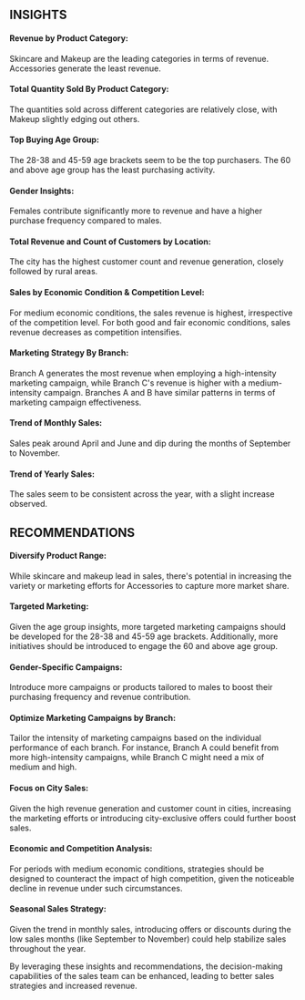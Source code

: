 ## INSIGHTS
#### Revenue by Product Category:
Skincare and Makeup are the leading categories in terms of revenue.
Accessories generate the least revenue.

#### Total Quantity Sold By Product Category:
The quantities sold across different categories are relatively close, with Makeup slightly edging out others.

#### Top Buying Age Group:
The 28-38 and 45-59 age brackets seem to be the top purchasers.
The 60 and above age group has the least purchasing activity.

#### Gender Insights:
Females contribute significantly more to revenue and have a higher purchase frequency compared to males.

#### Total Revenue and Count of Customers by Location:
The city has the highest customer count and revenue generation, closely followed by rural areas.

#### Sales by Economic Condition & Competition Level:
For medium economic conditions, the sales revenue is highest, irrespective of the competition level.
For both good and fair economic conditions, sales revenue decreases as competition intensifies.

#### Marketing Strategy By Branch:
Branch A generates the most revenue when employing a high-intensity marketing campaign, while Branch C's revenue is higher with a medium-intensity campaign.
Branches A and B have similar patterns in terms of marketing campaign effectiveness.

#### Trend of Monthly Sales:
Sales peak around April and June and dip during the months of September to November.

#### Trend of Yearly Sales:
The sales seem to be consistent across the year, with a slight increase observed.


## RECOMMENDATIONS 
#### Diversify Product Range: 
While skincare and makeup lead in sales, there's potential in increasing the variety or marketing efforts for Accessories to capture more market share.

#### Targeted Marketing: 
Given the age group insights, more targeted marketing campaigns should be developed for the 28-38 and 45-59 age brackets. Additionally, more initiatives should be introduced to engage the 60 and above age group.

#### Gender-Specific Campaigns: 
Introduce more campaigns or products tailored to males to boost their purchasing frequency and revenue contribution.

#### Optimize Marketing Campaigns by Branch: 
Tailor the intensity of marketing campaigns based on the individual performance of each branch. For instance, Branch A could benefit from more 
high-intensity campaigns, while Branch C might need a mix of medium and high.

#### Focus on City Sales: 
Given the high revenue generation and customer count in cities, increasing the marketing efforts or introducing city-exclusive offers could further boost sales.

#### Economic and Competition Analysis: 
For periods with medium economic conditions, strategies should be designed to counteract the impact of high competition, given the noticeable decline in revenue under such circumstances.

#### Seasonal Sales Strategy: 
Given the trend in monthly sales, introducing offers or discounts during the low sales months (like September to November) could help stabilize sales throughout the year.

By leveraging these insights and recommendations, the decision-making capabilities of the sales team can be enhanced, leading to better sales strategies and increased revenue.
 
